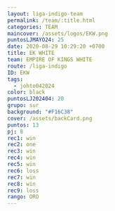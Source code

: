 ```yaml
---
layout: liga-indigo-team
permalink: /team/:title.html
categories: TEAM
maincover: /assets/logos/EKW.png
puntosLJMAYO24: 25
date: 2020-08-29 10:29:20 +0700
title: EK WHITE
team: EMPIRE OF KINGS WHITE
route: /liga-indigo
ID: EKW
tags:
  - johto042024
color: black
puntosLJ202404: 20
grupo: sur
background: "#F16C38"
cover: /assets/backCard.png
puntos: 13
pj: 8
rec1: win
rec2: one
rec3: win
rec4: win
rec5: win
rec6: loss
rec7: win
rec8: win
rec9: loss
rango: ORO
---
```



